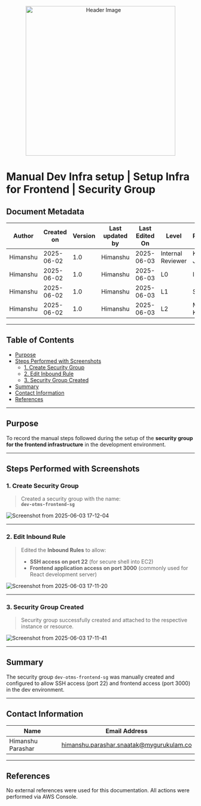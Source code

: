 <p align="center">
  <img src="https://github.com/user-attachments/assets/b37f714a-60e0-4e7d-b339-e2cedd9cf688" alt="Header Image" width="400"/>
</p>

# Manual Dev Infra setup | Setup Infra for Frontend | Security Group

## Document Metadata

| **Author** | **Created on** | **Version** | **Last updated by** | **Last Edited On** | **Level**          | **Reviewer**    |
|------------|----------------|-------------|----------------------|---------------------|---------------------|------------------|
| Himanshu   | 2025-06-02     | 1.0         | Himanshu             | 2025-06-03          | Internal Reviewer   | Komal Jaiswal    |
| Himanshu   | 2025-06-02     | 1.0         | Himanshu             | 2025-06-03          | L0                  | Imran            |
| Himanshu   | 2025-06-02     | 1.0         | Himanshu             | 2025-06-03          | L1                  | Shashi           |
| Himanshu   | 2025-06-02     | 1.0         | Himanshu             | 2025-06-03          | L2                  | Mahesh Kumar     |

---

## Table of Contents

- [Purpose](#purpose)  
- [Steps Performed with Screenshots](#steps-performed-with-screenshots)  
  - [1. Create Security Group](#1-create-security-group)  
  - [2. Edit Inbound Rule](#2-edit-inbound-rule)  
  - [3. Security Group Created](#3-security-group-created)  
- [Summary](#summary)  
- [Contact Information](#contact-information)  
- [References](#references)

---

## Purpose

To record the manual steps followed during the setup of the **security group for the frontend infrastructure** in the development environment.

---

## Steps Performed with Screenshots

### 1. Create Security Group

> Created a security group with the name:  
**`dev-otms-frontend-sg`**

![Screenshot from 2025-06-03 17-12-04](https://github.com/user-attachments/assets/382923e6-07b8-46b7-8c8d-0b528d11afe0)


---

### 2. Edit Inbound Rule

> Edited the **Inbound Rules** to allow:
>
> - **SSH access on port 22** (for secure shell into EC2)  
> - **Frontend application access on port 3000** (commonly used for React development server)

![Screenshot from 2025-06-03 17-11-20](https://github.com/user-attachments/assets/3f55a765-d85d-4088-a659-91cee929920d)


---

### 3. Security Group Created

> Security group successfully created and attached to the respective instance or resource.

![Screenshot from 2025-06-03 17-11-41](https://github.com/user-attachments/assets/2a181efa-0aa8-4563-b4cf-a7587134b3dc)


---

## Summary

The security group `dev-otms-frontend-sg` was manually created and configured to allow SSH access (port 22) and frontend access (port 3000) in the dev environment.

---

## Contact Information

| Name              | Email Address                                   |
|-------------------|--------------------------------------------------|
| Himanshu Parashar | himanshu.parashar.snaatak@mygurukulam.co         |

---

## References

No external references were used for this documentation. All actions were performed via AWS Console.
